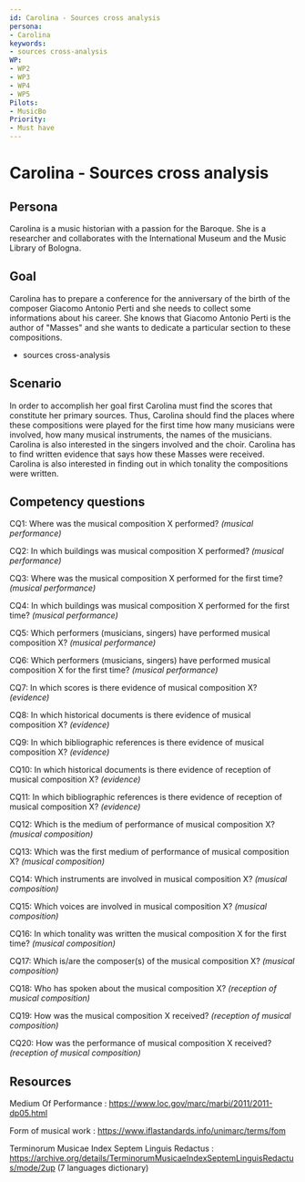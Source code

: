 ```yaml
---
id: Carolina - Sources cross analysis
persona: 
- Carolina
keywords: 
- sources cross-analysis
WP:
- WP2
- WP3
- WP4
- WP5
Pilots:
- MusicBo
Priority:
- Must have
---
```

# Carolina - Sources cross analysis

## Persona
Carolina is a music historian with a passion for the Baroque. She is a researcher and collaborates with the International Museum and the Music Library of Bologna. 

## Goal
Carolina has to prepare a conference for the anniversary of the birth of the composer Giacomo Antonio Perti  and she needs to collect some informations about his career. She knows that Giacomo Antonio Perti is the author of "Masses" and she wants to dedicate a particular section to these compositions.
- sources cross-analysis

## Scenario  
In order to accomplish her goal first Carolina must find the scores that constitute her primary sources. Thus, Carolina should find the places where these compositions were played for the first time how many musicians were involved, how many musical instruments, the names of the musicians. Carolina is also interested in the singers involved and the choir. Carolina has to find written evidence that says how these Masses were received. Carolina is also interested in finding out in which tonality the compositions were written.

## Competency questions 

CQ1: Where was the musical composition X performed? *(musical performance)*

CQ2: In which buildings was musical composition X performed? *(musical performance)*

CQ3: Where was the musical composition X performed for the first time? *(musical performance)*

CQ4: In which buildings was musical composition X performed for the first time? *(musical performance)*

CQ5: Which performers (musicians, singers) have performed musical composition X? *(musical performance)*

CQ6: Which performers (musicians, singers) have performed musical composition X for the first time? *(musical performance)*

CQ7: In which scores is there evidence of musical composition X? *(evidence)*

CQ8: In which historical documents is there evidence of musical composition X? *(evidence)*

CQ9: In which bibliographic references is there evidence of musical composition X? *(evidence)*

CQ10: In which historical documents is there evidence of reception of musical composition X? *(evidence)*

CQ11: In which bibliographic references is there evidence of reception of musical composition X? *(evidence)*

CQ12: Which is the medium of performance of musical composition X? *(musical composition)*

CQ13: Which was the first medium of performance of musical composition X? *(musical composition)*

CQ14: Which instruments are involved in musical composition X? *(musical composition)*

CQ15: Which voices are involved in musical composition X? *(musical composition)*
 
CQ16: In which tonality was written the musical composition X for the first time? *(musical composition)*

CQ17: Which is/are the composer(s) of the musical composition X? *(musical composition)*

CQ18: Who has spoken about the musical composition X? *(reception of musical composition)*

CQ19: How was the musical composition X received? *(reception of musical composition)*

CQ20: How was the performance of musical composition X received? *(reception of musical composition)*


## Resources

Medium Of Performance : https://www.loc.gov/marc/marbi/2011/2011-dp05.html

Form of musical work : https://www.iflastandards.info/unimarc/terms/fom

Terminorum Musicae Index Septem Linguis Redactus : https://archive.org/details/TerminorumMusicaeIndexSeptemLinguisRedactus/mode/2up (7 languages dictionary)

